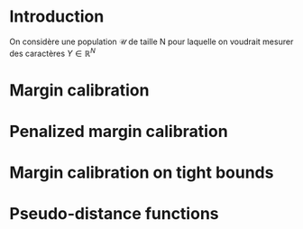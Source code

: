 
# Introduction

On considère une population $\mathcal{U}$ de taille N pour laquelle on voudrait mesurer des caractères $Y \in \mathbb{R}^N$

# Margin calibration

# Penalized margin calibration

# Margin calibration on tight bounds

# Pseudo-distance functions